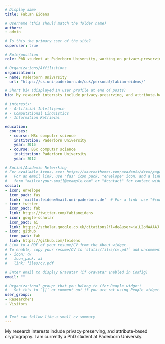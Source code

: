 ```yaml
---
# Display name
title: Fabian Eidens

# Username (this should match the folder name)
authors:
- admin

# Is this the primary user of the site?
superuser: true

# Role/position
role: PhD student at Paderborn University, working on privacy-preserving cryptography

# Organizations/Affiliations
organizations:
- name: Paderborn University
  url: "https://cs.uni-paderborn.de/cuk/personal/fabian-eidens/"

# Short bio (displayed in user profile at end of posts)
bio: My research interests include privacy-preserving, and attribute-based cryptography

# interests:
# - Artificial Intelligence
# - Computational Linguistics
# - Information Retrieval

education:
  courses:
  - course: MSc computer science
    institution: Paderborn University
    year: 2015
  - course: BSc computer science
    institution: Paderborn University
    year: 2012

# Social/Academic Networking
# For available icons, see: https://sourcethemes.com/academic/docs/page-builder/#icons
#   For an email link, use "fas" icon pack, "envelope" icon, and a link in the
#   form "mailto:your-email@example.com" or "#contact" for contact widget.
social:
- icon: envelope
  icon_pack: fas
  link: 'mailto:feidens@mail.uni-paderborn.de'  # For a link, use "#contact".
- icon: twitter
  icon_pack: fab
  link: https://twitter.com/fabianeidens
- icon: google-scholar
  icon_pack: ai
  link: https://scholar.google.co.uk/citations?hl=de&user=ja1L2oMAAAAJ
- icon: github
  icon_pack: fab
  link: https://github.com/feidens
# Link to a PDF of your resume/CV from the About widget.
# To enable, copy your resume/CV to `static/files/cv.pdf` and uncomment the lines below.
# - icon: cv
#   icon_pack: ai
#   link: files/cv.pdf

# Enter email to display Gravatar (if Gravatar enabled in Config)
email: ""

# Organizational groups that you belong to (for People widget)
#   Set this to `[]` or comment out if you are not using People widget.
user_groups:
- Researchers
- Visitors


# Text can follow like a small cv summary
---
```

My research interests include privacy-preserving, and attribute-based cryptography. I am currently a PhD student at Paderborn University.
